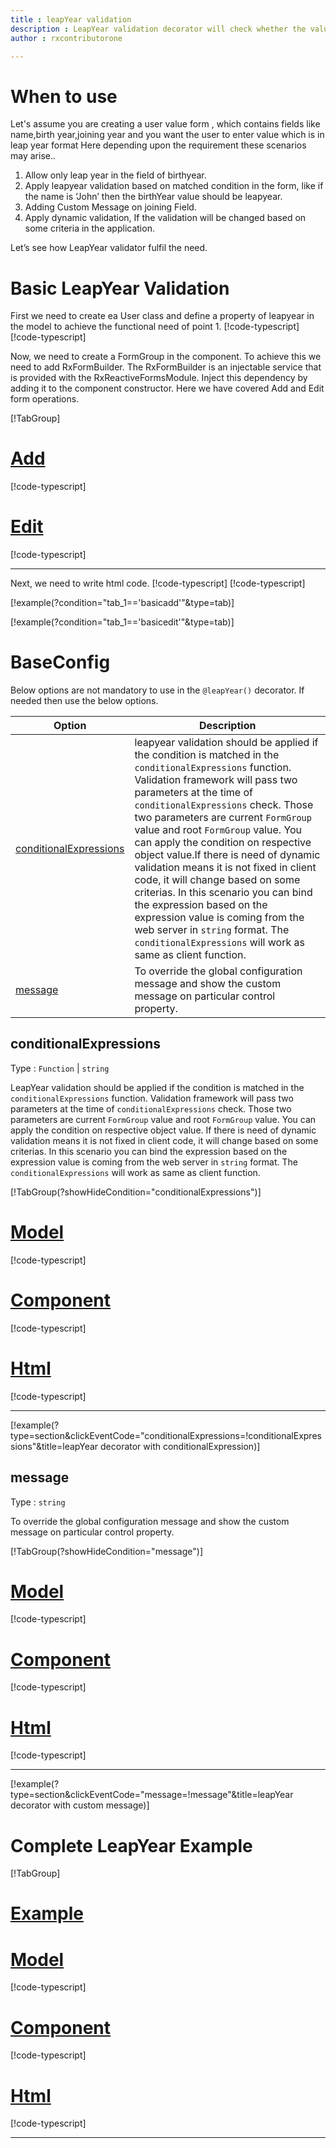 ```yaml
---
title : leapYear validation
description : LeapYear validation decorator will check whether the value entered is a leap year or not. if user tries to enter value which is not a leap year the property will be invalid. to use the leapyear decorator on particular property.
author : rxcontributorone

---
```

# When to use
Let's assume you are creating a user value form , which contains fields like name,birth year,joining year and you want the user to enter value which is in leap year format Here depending upon the requirement these scenarios may arise..
1. Allow only leap year in the field of birthyear.
2. Apply leapyear validation based on matched condition in the form, like if the name  is ‘John’ then the birthYear value should be leapyear.
3. Adding Custom Message on joining Field.
4. Apply dynamic validation, If the validation will be changed based on some criteria in the application.

Let’s see how LeapYear validator fulfil the need.

# Basic LeapYear Validation
First we need to create ea User class and define a property of leapyear in the model to achieve the functional need of point 1.
[!code-typescript[](\assets\examples\leap-year\add\user.model.ts?condition="tab_1=='basicadd'"&type=section)]
[!code-typescript[](\assets\examples\leap-year\edit\user.model.ts?condition="tab_1=='basicedit'"&type=section)]

Now, we need to create a FormGroup in the component. To achieve this we need to add RxFormBuilder. The RxFormBuilder is an injectable service that is provided with the RxReactiveFormsModule. Inject this dependency by adding it to the component constructor.
Here we have covered Add and Edit form operations. 

[!TabGroup]
# [Add](#tab\basicadd)
[!code-typescript[](\assets\examples\leap-year\add\leap-year-add.component.ts)]
# [Edit](#tab\basicedit)
[!code-typescript[](\assets\examples\leap-year\edit\leap-year-edit.component.ts)]
***

Next, we need to write html code.
[!code-typescript[](\assets\examples\leap-year\add\leap-year-add.component.html?condition="tab_1=='basicadd'"&type=section)]
[!code-typescript[](\assets\examples\leap-year\edit\leap-year-edit.component.html?condition="tab_1=='basicedit'"&type=section)]

[!example(?condition="tab_1=='basicadd'"&type=tab)]
<app-leap-year-add></app-leap-year-add>

[!example(?condition="tab_1=='basicedit'"&type=tab)]
<app-leap-year-edit></app-leap-year-edit>

# BaseConfig
Below options are not mandatory to use in the `@leapYear()` decorator. If needed then use the below options.

|Option | Description |
|--- | ---- |
|[conditionalExpressions](#conditionalexpressions) | leapyear validation should be applied if the condition is matched in the `conditionalExpressions` function. Validation framework will pass two parameters at the time of `conditionalExpressions` check. Those two parameters are current `FormGroup` value and root `FormGroup` value. You can apply the condition on respective object value.If there is need of dynamic validation means it is not fixed in client code, it will change based on some criterias. In this scenario you can bind the expression based on the expression value is coming from the web server in `string` format. The `conditionalExpressions` will work as same as client function. |
|[message](#message) | To override the global configuration message and show the custom message on particular control property. |

## conditionalExpressions 
Type :  `Function`  |  `string` 

LeapYear validation should be applied if the condition is matched in the `conditionalExpressions` function. Validation framework will pass two parameters at the time of `conditionalExpressions` check. Those two parameters are current `FormGroup` value and root `FormGroup` value. You can apply the condition on respective object value.
If there is need of dynamic validation means it is not fixed in client code, it will change based on some criterias. In this scenario you can bind the expression based on the expression value is coming from the web server in `string` format. The `conditionalExpressions` will work as same as client function.

[!TabGroup(?showHideCondition="conditionalExpressions")]
# [Model](#tab\conditionalExpressionsmodel)
[!code-typescript[](\assets\examples\leap-year\conditionalExpressions\user.model.ts)]
# [Component](#tab\conditionalExpressionsComponent)
[!code-typescript[](\assets\examples\leap-year\conditionalExpressions\leap-year-conditional-expressions.component.ts)]
# [Html](#tab\conditionalExpressionsHtml)
[!code-typescript[](\assets\examples\leap-year\conditionalExpressions\leap-year-conditional-expressions.component.html)]
***

[!example(?type=section&clickEventCode="conditionalExpressions=!conditionalExpressions"&title=leapYear decorator with conditionalExpression)]
<app-leap-year-conditionalExpressions></app-leap-year-conditionalExpressions>

## message 
Type :  `string` 

To override the global configuration message and show the custom message on particular control property.

[!TabGroup(?showHideCondition="message")]
# [Model](#tab\messageModel)
[!code-typescript[](\assets\examples\leap-year\message\user.model.ts)]
# [Component](#tab\messageComponent)
[!code-typescript[](\assets\examples\leap-year\message\leap-year-message.component.ts)]
# [Html](#tab\messageHtml)
[!code-typescript[](\assets\examples\leap-year\message\leap-year-message.component.html)]
***

[!example(?type=section&clickEventCode="message=!message"&title=leapYear decorator with custom message)]
<app-leap-year-message></app-leap-year-message>

# Complete LeapYear Example
[!TabGroup]
# [Example](#tab\completeexample)
<app-leap-year-complete></app-leap-year-complete>
# [Model](#tab\completemodel)
[!code-typescript[](\assets\examples\leap-year\complete\user.model.ts)]
# [Component](#tab\completecomponent)
[!code-typescript[](\assets\examples\leap-year\complete\leap-year-complete.component.ts)]
# [Html](#tab\completehtml)
[!code-typescript[](\assets\examples\leap-year\complete\leap-year-complete.component.html)]
***
